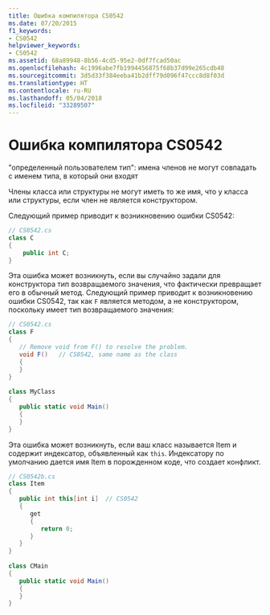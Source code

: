 ```yaml
---
title: Ошибка компилятора CS0542
ms.date: 07/20/2015
f1_keywords:
- CS0542
helpviewer_keywords:
- CS0542
ms.assetid: 68a89948-8b56-4cd5-95e2-0df7fcad50ac
ms.openlocfilehash: 4c1996abe7fb1994456875f68b37d99e265cdb48
ms.sourcegitcommit: 3d5d33f384eeba41b2dff79d096f47ccc8d8f03d
ms.translationtype: HT
ms.contentlocale: ru-RU
ms.lasthandoff: 05/04/2018
ms.locfileid: "33289507"
---
```

# <a name="compiler-error-cs0542"></a>Ошибка компилятора CS0542
"определенный пользователем тип": имена членов не могут совпадать с именем типа, в который они входят  
  
 Члены класса или структуры не могут иметь то же имя, что у класса или структуры, если член не является конструктором.  
  
 Следующий пример приводит к возникновению ошибки CS0542:  
  
```csharp  
// CS0542.cs  
class C  
{  
    public int C;  
}  
```  
  
 Эта ошибка может возникнуть, если вы случайно задали для конструктора тип возвращаемого значения, что фактически превращает его в обычный метод. Следующий пример приводит к возникновению ошибки CS0542, так как `F` является методом, а не конструктором, поскольку имеет тип возвращаемого значения:  
  
```csharp  
// CS0542.cs  
class F  
{  
   // Remove void from F() to resolve the problem.  
   void F()   // CS0542, same name as the class  
   {  
   }  
}  
  
class MyClass  
{  
   public static void Main()  
   {  
   }  
}  
```  
  
 Эта ошибка может возникнуть, если ваш класс называется Item и содержит индексатор, объявленный как `this`. Индексатору по умолчанию дается имя Item в порожденном коде, что создает конфликт.  
  
```csharp  
// CS0542b.cs  
class Item  
{  
   public int this[int i]  // CS0542  
   {  
      get  
      {  
         return 0;  
      }  
   }  
}  
  
class CMain  
{  
   public static void Main()  
   {  
   }  
}  
```
